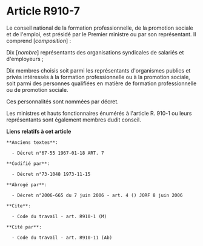 # Article R910-7

Le conseil national de la formation professionnelle, de la promotion sociale et de l'emploi, est présidé par le Premier
ministre ou par son représentant. Il comprend [*composition*] :

Dix [*nombre*] représentants des organisations syndicales de salariés et d'employeurs ;

Dix membres choisis soit parmi les représentants d'organismes publics et privés intéressés à la formation professionnelle ou
à la promotion sociale, soit parmi des personnes qualifiées en matière de formation professionnelle ou de promotion sociale.

Ces personnalités sont nommées par décret.

Les ministres et hauts fonctionnaires énumérés à l'article R. 910-1 ou leurs représentants sont également membres dudit
conseil.

**Liens relatifs à cet article**

	**Anciens textes**:

	  - Décret n°67-55 1967-01-18 ART. 7

	**Codifié par**:

	  - Décret n°73-1048 1973-11-15

	**Abrogé par**:

	  - Décret n°2006-665 du 7 juin 2006 - art. 4 () JORF 8 juin 2006

	**Cite**:

	  - Code du travail - art. R910-1 (M)

	**Cité par**:

	  - Code du travail - art. R910-11 (Ab)
